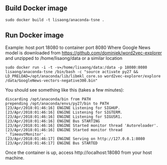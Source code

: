 ## Build Docker image

```
sudo docker build -t lisaong/anaconda-tsne .
```

## Run Docker image
Example: host port 18080 to container port 8080
Where Google News model is downloaded from https://github.com/dominiek/word2vec-explorer
and unzipped to /home/lisaong/data or a similar location

```
sudo docker run -i -t -v=/home/lisaong/data:/data -p 18080:8080 lisaong/anaconda-tsne /bin/bash -c "source activate py27 && LD_PRELOAD=/opt/anaconda/lib/libmkl_core.so word2vec-explorer/explore /data/GoogleNews-vectors-negative300.bin"
```

You should see something like this (takes a few minutes):

```
discarding /opt/anaconda/bin from PATH
prepending /opt/anaconda/envs/py27/bin to PATH
[23/Apr/2018:01:46:16] ENGINE Listening for SIGHUP.
[23/Apr/2018:01:46:16] ENGINE Listening for SIGTERM.
[23/Apr/2018:01:46:16] ENGINE Listening for SIGUSR1.
[23/Apr/2018:01:46:16] ENGINE Bus STARTING
[23/Apr/2018:01:46:16] ENGINE Started monitor thread 'Autoreloader'.
[23/Apr/2018:01:46:16] ENGINE Started monitor thread '_TimeoutMonitor'.
[23/Apr/2018:01:46:17] ENGINE Serving on http://127.0.0.1:8080
[23/Apr/2018:01:46:17] ENGINE Bus STARTED
```

Once the container is up, access http://localhost:18080 from your host machine.
